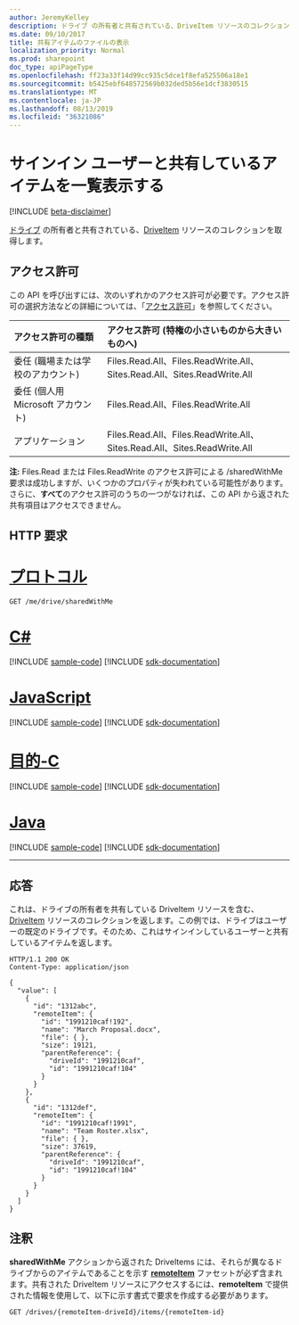 ```yaml
---
author: JeremyKelley
description: ドライブ の所有者と共有されている、DriveItem リソースのコレクションを取得します。
ms.date: 09/10/2017
title: 共有アイテムのファイルの表示
localization_priority: Normal
ms.prod: sharepoint
doc_type: apiPageType
ms.openlocfilehash: ff23a33f14d99cc935c5dce1f8efa525506a18e1
ms.sourcegitcommit: b5425ebf648572569b032ded5b56e1dcf3830515
ms.translationtype: MT
ms.contentlocale: ja-JP
ms.lasthandoff: 08/13/2019
ms.locfileid: "36321086"
---
```

# <a name="list-items-shared-with-the-signed-in-user"></a>サインイン ユーザーと共有しているアイテムを一覧表示する

[!INCLUDE [beta-disclaimer](../../includes/beta-disclaimer.md)]

[ドライブ](../resources/drive.md) の所有者と共有されている、[DriveItem](../resources/driveitem.md) リソースのコレクションを取得します。

## <a name="permissions"></a>アクセス許可

この API を呼び出すには、次のいずれかのアクセス許可が必要です。アクセス許可の選択方法などの詳細については、「[アクセス許可](/graph/permissions-reference)」を参照してください。

|アクセス許可の種類      | アクセス許可 (特権の小さいものから大きいものへ)              |
|:--------------------|:---------------------------------------------------------|
|委任 (職場または学校のアカウント) | Files.Read.All、Files.ReadWrite.All、Sites.Read.All、Sites.ReadWrite.All    |
|委任 (個人用 Microsoft アカウント) | Files.Read.All、Files.ReadWrite.All    |
|アプリケーション | Files.Read.All、Files.ReadWrite.All、Sites.Read.All、Sites.ReadWrite.All |

**注:** Files.Read または Files.ReadWrite のアクセス許可による /sharedWithMe 要求は成功しますが、いくつかのプロパティが失われている可能性があります。
さらに、**すべて**のアクセス許可のうちの一つがなければ、この API から返された共有項目はアクセスできません。

## <a name="http-request"></a>HTTP 要求


# <a name="httptabhttp"></a>[プロトコル](#tab/http)
<!-- { "blockType": "request", "name": "shared-with-me", "scopes": "files.read", "target": "action" } -->

```http
GET /me/drive/sharedWithMe
```
# <a name="ctabcsharp"></a>[C#](#tab/csharp)
[!INCLUDE [sample-code](../includes/snippets/csharp/shared-with-me-csharp-snippets.md)]
[!INCLUDE [sdk-documentation](../includes/snippets/snippets-sdk-documentation-link.md)]

# <a name="javascripttabjavascript"></a>[JavaScript](#tab/javascript)
[!INCLUDE [sample-code](../includes/snippets/javascript/shared-with-me-javascript-snippets.md)]
[!INCLUDE [sdk-documentation](../includes/snippets/snippets-sdk-documentation-link.md)]

# <a name="objective-ctabobjc"></a>[目的-C](#tab/objc)
[!INCLUDE [sample-code](../includes/snippets/objc/shared-with-me-objc-snippets.md)]
[!INCLUDE [sdk-documentation](../includes/snippets/snippets-sdk-documentation-link.md)]

# <a name="javatabjava"></a>[Java](#tab/java)
[!INCLUDE [sample-code](../includes/snippets/java/shared-with-me-java-snippets.md)]
[!INCLUDE [sdk-documentation](../includes/snippets/snippets-sdk-documentation-link.md)]

---


## <a name="response"></a>応答

これは、ドライブの所有者を共有している DriveItem リソースを含む、[DriveItem](../resources/driveitem.md) リソースのコレクションを返します。この例では、ドライブはユーザーの既定のドライブです。そのため、これはサインインしているユーザーと共有しているアイテムを返します。

<!-- {"blockType": "response", "@odata.type": "Collection(microsoft.graph.driveItem)", "truncated": true} -->

```http
HTTP/1.1 200 OK
Content-Type: application/json

{
  "value": [
    {
      "id": "1312abc",
      "remoteItem": {
        "id": "1991210caf!192",
        "name": "March Proposal.docx",
        "file": { },
        "size": 19121,
        "parentReference": {
          "driveId": "1991210caf",
          "id": "1991210caf!104"
        }
      }
    },
    {
      "id": "1312def",
      "remoteItem": {
        "id": "1991210caf!1991",
        "name": "Team Roster.xlsx",
        "file": { },
        "size": 37619,
        "parentReference": {
          "driveId": "1991210caf",
          "id": "1991210caf!104"
        }
      }
    }
  ]
}
```

## <a name="remarks"></a>注釈

**sharedWithMe** アクションから返された DriveItems には、それらが異なるドライブからのアイテムであることを示す [**remoteItem**](../resources/remoteitem.md) ファセットが必ず含まれます。共有された DriveItem リソースにアクセスするには、**remoteItem** で提供された情報を使用して、以下に示す書式で要求を作成する必要があります。

<!-- { "blockType": "ignored", "name": "drives-get-remoteitem" } -->

```http
GET /drives/{remoteItem-driveId}/items/{remoteItem-id}
```

<!--
{
  "type": "#page.annotation",
  "description": "List the items shared with the owner of a drive.",
  "keywords": "drive,onedrive.drive,default drive",
  "section": "documentation",
  "tocPath": "Sharing/Shared with me",
  "suppressions": [
  ]
}
-->
